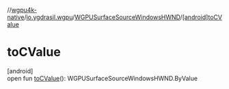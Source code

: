 //[wgpu4k-native](../../../index.md)/[io.ygdrasil.wgpu](../index.md)/[WGPUSurfaceSourceWindowsHWND](index.md)/[[android]toCValue]([android]to-c-value.md)

# toCValue

[android]\
open fun [toCValue]([android]to-c-value.md)(): WGPUSurfaceSourceWindowsHWND.ByValue